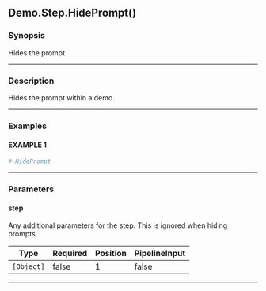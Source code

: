 Demo.Step.HidePrompt()
----------------------




### Synopsis
Hides the prompt



---


### Description

Hides the prompt within a demo.



---


### Examples
#### EXAMPLE 1
```PowerShell
#.HidePrompt
```



---


### Parameters
#### **step**

Any additional parameters for the step.
This is ignored when hiding prompts.






|Type      |Required|Position|PipelineInput|
|----------|--------|--------|-------------|
|`[Object]`|false   |1       |false        |





---

